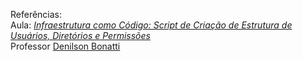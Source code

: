 Referências:  
Aula: [*Infraestrutura como Código: Script de Criação de Estrutura de Usuários, Diretórios e Permissões*](https://web.dio.me/project/infraestrutura-como-codigo-script-de-criacao-de-estrutura-de-usuarios-diretorios-e-permissoes/learning/c83c768d-0350-4503-84dc-de52f1e9bd8d?back=/track/santander-linux-para-iniciantes&tab=undefined&moduleId=undefined)  
Professor [Denilson Bonatti](https://github.com/denilsonbonatti)

